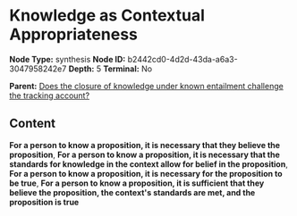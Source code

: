 # Knowledge as Contextual Appropriateness

**Node Type:** synthesis
**Node ID:** b2442cd0-4d2d-43da-a6a3-3047958242e7
**Depth:** 5
**Terminal:** No

**Parent:** [Does the closure of knowledge under known entailment challenge the tracking account?](does-the-closure-of-knowledge-under-known-entailment-challenge-the-tracking-account-antithesis-a2ea75cc-5fc3-40d9-8773-fcbe2161fcfa.md)

## Content

**For a person to know a proposition, it is necessary that they believe the proposition**, **For a person to know a proposition, it is necessary that the standards for knowledge in the context allow for belief in the proposition**, **For a person to know a proposition, it is necessary for the proposition to be true**, **For a person to know a proposition, it is sufficient that they believe the proposition, the context's standards are met, and the proposition is true**
